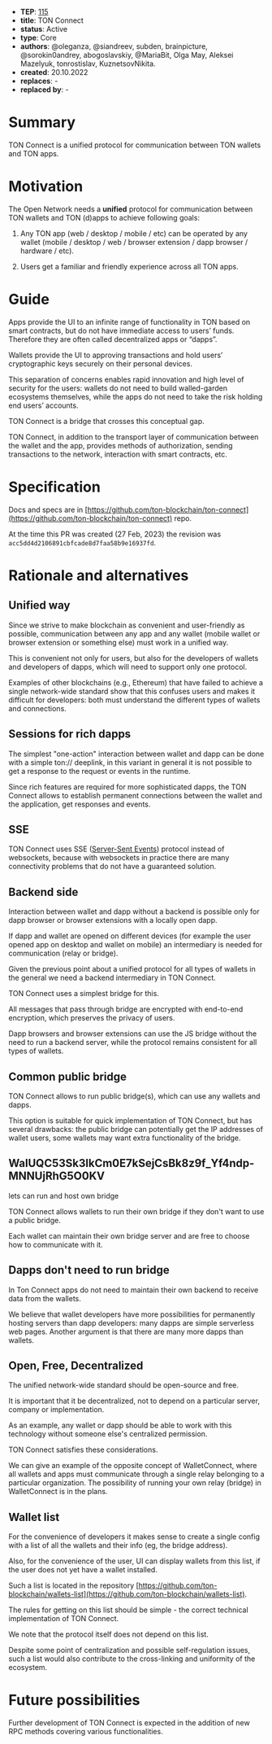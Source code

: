 - **TEP**: [115](https://github.com/ton-blockchain/TEPs/blob/master/text/0115-ton-connect.md)
- **title**: TON Connect
- **status**: Active
- **type**: Core
- **authors**: @oleganza, @siandreev, subden, brainpicture, @sorokin0andrey, abogoslavskiy, @MariaBit, Olga May, Aleksei Mazelyuk, tonrostislav, KuznetsovNikita.
- **created**: 20.10.2022
- **replaces**: -
- **replaced by**: -

# Summary

TON Connect is a unified protocol for communication between TON wallets and TON apps.

# Motivation

The Open Network needs a **unified** protocol for communication between TON wallets and TON (d)apps to achieve following goals:

1. Any TON app (web / desktop / mobile / etc) can be operated by any wallet (mobile / desktop / web / browser extension / dapp browser / hardware / etc).


2. Users get a familiar and friendly experience across all TON apps.

# Guide

Apps provide the UI to an infinite range of functionality in TON based on smart contracts, but do not have immediate access to users’ funds. Therefore they are often called decentralized apps or “dapps”.

Wallets provide the UI to approving transactions and hold users’ cryptographic keys securely on their personal devices.

This separation of concerns enables rapid innovation and high level of security for the users: wallets do not need to build walled-garden ecosystems themselves, while the apps do not need to take the risk holding end users’ accounts.

TON Connect is a bridge that crosses this conceptual gap.

TON Connect, in addition to the transport layer of communication between the wallet and the app, provides methods of authorization, sending transactions to the network, interaction with smart contracts, etc.

# Specification

Docs and specs are in [https://github.com/ton-blockchain/ton-connect](https://github.com/ton-blockchain/ton-connect) repo.

At the time this PR was created (27 Feb, 2023) the revision was `acc5dd4d2106891cbfcade8d7faa58b9e16937fd`.

# Rationale and alternatives

## Unified way

Since we strive to make blockchain as convenient and user-friendly as possible, communication between any app and any wallet (mobile wallet or browser extension or something else) must work in a unified way.

This is convenient not only for users, but also for the developers of wallets and developers of dapps, which will need to support only one protocol.

Examples of other blockchains (e.g., Ethereum) that have failed to achieve a single network-wide standard show that this confuses users and makes it difficult for developers: both must understand the different types of wallets and connections.

## Sessions for rich dapps

The simplest "one-action" interaction between wallet and dapp can be done with a simple ton:// deeplink, in this variant in general it is not possible to get a response to the request or events in the runtime.

Since rich features are required for more sophisticated dapps, the TON Connect allows to establish permanent connections between the wallet and the application, get responses and events.

## SSE

TON Connect uses SSE ([Server-Sent Events](https://html.spec.whatwg.org/multipage/server-sent-events.html#server-sent-events)) protocol instead of websockets, because with websockets in practice there are many connectivity problems that do not have a guaranteed solution.

## Backend side

Interaction between wallet and dapp without a backend is possible only for dapp browser or browser extensions with a locally open dapp. 

If dapp and wallet are opened on different devices (for example the user opened app on desktop and wallet on mobile) an intermediary is needed for communication (relay or bridge).

Given the previous point about a unified protocol for all types of wallets in the general we need a backend intermediary in TON Connect.

TON Connect uses a simplest bridge for this. 

All messages that pass through bridge are encrypted with end-to-end encryption, which preserves the privacy of users.

Dapp browsers and browser extensions can use the JS bridge without the need to run a backend server, while the protocol remains consistent for all types of wallets.

## Common public bridge

TON Connect allows to run public bridge(s), which can use any wallets and dapps.

This option is suitable for quick implementation of TON Connect, but has several drawbacks: the public bridge can potentially get the IP addresses of wallet users, some wallets may want extra functionality of the bridge.

## WalUQC53Sk3lkCm0E7kSejCsBk8z9f_Yf4ndp-MNNUjRhG5O0KV
lets can run and host own bridge

TON Connect allows wallets to run their own bridge if they don't want to use a public bridge.

Each wallet can maintain their own bridge server and are free to choose how to communicate with it.

## Dapps don't need to run bridge

In Ton Connect apps do not need to maintain their own backend to receive data from the wallets.

We believe that wallet developers have more possibilities for permanently hosting servers than dapp developers: many dapps are simple serverless web pages. Another argument is that there are many more dapps than wallets.

## Open, Free, Decentralized

The unified network-wide standard should be open-source and free.

It is important that it be decentralized, not to depend on a particular server, company or implementation.

As an example, any wallet or dapp should be able to work with this technology without someone else's centralized permission.

TON Connect satisfies these considerations.

We can give an example of the opposite concept of WalletConnect, where all wallets and apps must communicate through a single relay belonging to a particular organization. The possibility of running your own relay (bridge) in WalletConnect is in the plans.

## Wallet list

For the convenience of developers it makes sense to create a single config with a list of all the wallets and their info (eg, the bridge address).

Also, for the convenience of the user, UI can display wallets from this list, if the user does not yet have a wallet installed.

Such a list is located in the repository [https://github.com/ton-blockchain/wallets-list](https://github.com/ton-blockchain/wallets-list).

The rules for getting on this list should be simple - the correct technical implementation of TON Connect.

We note that the protocol itself does not depend on this list.

Despite some point of centralization and possible self-regulation issues, such a list would also contribute to the cross-linking and uniformity of the ecosystem.

# Future possibilities

Further development of TON Connect is expected in the addition of new RPC methods covering various functionalities.
